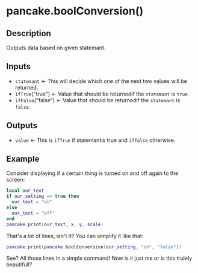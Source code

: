 # pancake.boolConversion()

## Description

Outputs data based on given statemant.

## Inputs

- `statemant` <- This will decide which one of the next two values will be returned.
- `ifTrue`("true") <- Value that should be returnedif the `statemant` is `true`.
- `ifFalse`("false") <- Value that should be returnedif the `statemant` is `false`.

## Outputs

- `value` <- This is `ifTrue` if statemantis true and `ifFalse` otherwise.

## Example

Consider displaying if a certain thing is turned on and off again to the screen:

```lua
local our_text
if our_setting == true then
  our_text = "on"
else
  our_text = "off"
end
pancake.print(our_text, x, y, scale)
```

That's a lot of lines, isn't it? You can simplify it like that:

```lua
pancake.print(pancake.boolConversion(our_setting, "on", "false"))
```

See? All those lines in a simple command! Now is it just me or is this trulely beautifull?
